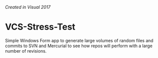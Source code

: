 *Created in Visual 2017*

# VCS-Stress-Test
Simple Windows Form app to generate large volumes of random files and commits to SVN and Mercurial to see how repos will perform with a large number of revisions.
